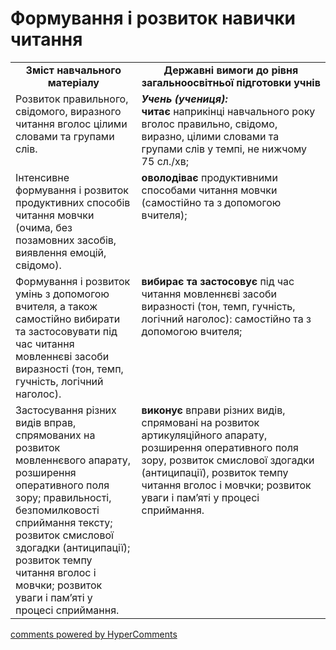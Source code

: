 <div id="hypercomments_widget" class="js-hypercomments-widget invisible"></div>

# Формування і розвиток навички читання

<table>
  <tr>
    <td width="40%" align="center"><b>Зміст навчального матеріалу<b></td>
    <td width="60%" align="center"><b>Державні вимоги до рівня загальноосвітньої підготовки учнів</b></td>
  </tr>
  <tr>
    <td width="40%" style="vertical-align:top !important;">
Розвиток правильного, свідомого, виразного читання вголос цілими словами та групами слів.</td>
    <td width="60%" style="vertical-align:top !important;">
<i><b>Учень (учениця):</b></i><br>
<b>читає</b> наприкінці навчального року вголос правильно, свідомо, виразно, цілими словами та групами слів у темпі, не нижчому 75 сл./хв;</td>
  </tr>
  <tr>
    <td width="40%" style="vertical-align:top !important;">
Інтенсивне формування і розвиток продуктивних способів читання мовчки (очима, без позамовних засобів, виявлення емоцій, свідомо).</td>
    <td width="60%" style="vertical-align:top !important;">
<b>оволодіває</b> продуктивними способами читання мовчки (самостійно та з допомогою вчителя);<br></td>
  </tr>
  <tr>
    <td width="40%" style="vertical-align:top !important;">
Формування і розвиток умінь з допомогою вчителя, а також самостійно вибирати та застосовувати під час читання мовленнєві засоби виразності (тон, темп, гучність, логічний наголос).</td>
    <td width="60%" style="vertical-align:top !important;">
<b>вибирає та застосовує</b> під час читання мовленнєві засоби виразності (тон, темп, гучність, логічний наголос): самостійно та з допомогою вчителя;<br></td>
  </tr>
  <tr>
    <td width="40%" style="vertical-align:top !important;">
Застосування різних видів вправ, спрямованих на розвиток мовленнєвого апарату, розширення оперативного поля зору; правильності, безпомилковості сприймання тексту; розвиток смислової здогадки (антиципації); розвиток темпу читання вголос і мовчки; розвиток уваги і пам’яті у процесі сприймання.</td>
    <td width="60%" style="vertical-align:top !important;">
<b>виконує</b> вправи різних видів, спрямовані на розвиток артикуляційного апарату, розширення оперативного поля зору, розвиток смислової здогадки (антиципації), розвиток темпу читання вголос і мовчки; розвиток уваги і пам’яті у процесі сприймання.</td>
  </tr>
  <tr>
</table>

<div class="js-hypercomments-container">
<a href="http://hypercomments.com" class="hc-link" title="comments widget">comments powered by HyperComments</a>
</div>